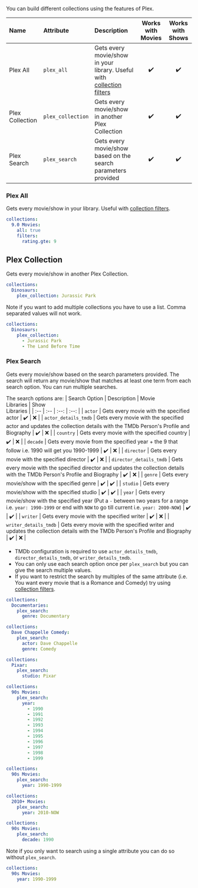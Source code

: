 You can build different collections using the features of Plex.

| Name | Attribute | Description | Works with Movies | Works with Shows |
| :-- | :-- | :-- | :--: | :--: |
| Plex All | `plex_all` | Gets every movie/show in your library. Useful with [collection filters](https://github.com/meisnate12/Plex-Meta-Manager/wiki/Collection-Filters) | :heavy_check_mark: | :heavy_check_mark: |
| Plex Collection | `plex_collection` | Gets every movie/show in another Plex Collection | :heavy_check_mark: | :heavy_check_mark: |
| Plex Search | `plex_search` | Gets every movie/show based on the search parameters provided | :heavy_check_mark: | :heavy_check_mark: |

### Plex All
Gets every movie/show in your library. Useful with [collection filters](https://github.com/meisnate12/Plex-Meta-Manager/wiki/Collection-Filters).

```yaml
collections:
  9.0 Movies:
    all: true
    filters:
      rating.gte: 9
```

## Plex Collection
Gets every movie/show in another Plex Collection. 

```yaml
collections:
  Dinosaurs:
    plex_collection: Jurassic Park
```

 Note if you want to add multiple collections you have to use a list. Comma separated values will not work.

 ```yaml
 collections:
   Dinosaurs:
     plex_collection:
       - Jurassic Park
       - The Land Before Time
 ```

### Plex Search
Gets every movie/show based on the search parameters provided. The search will return any movie/show that matches at least one term from each search option. You can run multiple searches. 

The search options are:
| Search Option | Description | Movie<br>Libraries | Show<br>Libraries |
| :-- | :-- | :--: | :--: |
| `actor` | Gets every movie with the specified actor | :heavy_check_mark: | :x: |
| `actor_details_tmdb` | Gets every movie with the specified actor and updates the collection details with the TMDb Person's Profile and Biography | :heavy_check_mark: | :x: |
| `country` | Gets every movie with the specified country | :heavy_check_mark: | :x: |
| `decade` | Gets every movie from the specified year + the 9 that follow i.e. 1990 will get you 1990-1999 | :heavy_check_mark: | :x: |
| `director` | Gets every movie with the specified director | :heavy_check_mark: | :x: |
| `director_details_tmdb` | Gets every movie with the specified director and updates the collection details with the TMDb Person's Profile and Biography | :heavy_check_mark: | :x: |
| `genre` | Gets every movie/show with the specified genre | :heavy_check_mark: | :heavy_check_mark: |
| `studio` | Gets every movie/show with the specified studio | :heavy_check_mark: | :heavy_check_mark: |
| `year` | Gets every movie/show with the specified year (Put a `-` between two years for a range i.e. `year: 1990-1999` or end with `NOW` to go till current i.e. `year: 2000-NOW`) | :heavy_check_mark: | :heavy_check_mark: |
| `writer` | Gets every movie with the specified writer | :heavy_check_mark: | :x: |
| `writer_details_tmdb` | Gets every movie with the specified writer and updates the collection details with the TMDb Person's Profile and Biography | :heavy_check_mark: | :x: |

* TMDb configuration is required to use `actor_details_tmdb`, `director_details_tmdb`, or `writer_details_tmdb`.
* You can only use each search option once per `plex_search` but you can give the search multiple values.
* If you want to restrict the search by multiples of the same attribute (i.e. You want every movie that is a Romance and Comedy) try using [collection filters](https://github.com/meisnate12/Plex-Meta-Manager/wiki/Collection-Filters).

```yaml
collections:
  Documentaries:
    plex_search:
      genre: Documentary
```
```yaml
collections:
  Dave Chappelle Comedy:
    plex_search:
      actor: Dave Chappelle
      genre: Comedy
```
```yaml
collections:
  Pixar:
    plex_search:
      studio: Pixar
```
```yaml
collections:
  90s Movies:
    plex_search:
      year:
        - 1990
        - 1991
        - 1992
        - 1993
        - 1994
        - 1995
        - 1996
        - 1997
        - 1998
        - 1999
```
```yaml
collections:
  90s Movies:
    plex_search:
      year: 1990-1999
```
```yaml
collections:
  2010+ Movies:
    plex_search:
      year: 2010-NOW
```
```yaml
collections:
  90s Movies:
    plex_search:
      decade: 1990
```

Note if you only want to search using a single attribute you can do so without `plex_search`.

```yaml
collections:
  90s Movies:
    year: 1990-1999
```
